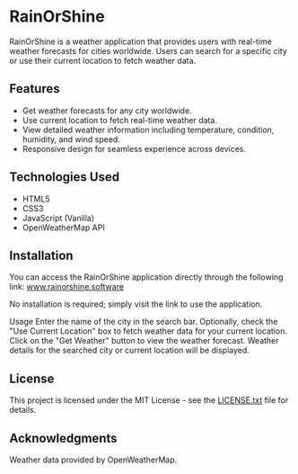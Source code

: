 # RainOrShine

RainOrShine is a weather application that provides users with real-time weather forecasts for cities worldwide. Users can search for a specific city or use their current location to fetch weather data.

## Features

- Get weather forecasts for any city worldwide.
- Use current location to fetch real-time weather data.
- View detailed weather information including temperature, condition, humidity, and wind speed.
- Responsive design for seamless experience across devices.

## Technologies Used

- HTML5
- CSS3
- JavaScript (Vanilla)
- OpenWeatherMap API

## Installation

You can access the RainOrShine application directly through the following link:
www.rainorshine.software

No installation is required; simply visit the link to use the application.

Usage
Enter the name of the city in the search bar.
Optionally, check the "Use Current Location" box to fetch weather data for your current location.
Click on the "Get Weather" button to view the weather forecast.
Weather details for the searched city or current location will be displayed.

## License

This project is licensed under the MIT License - see the [LICENSE.txt](https://github.com/M0hdii/RainOrShine/files/15504834/LICENSE.txt) file for details.

## Acknowledgments

Weather data provided by OpenWeatherMap.
